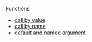 Functions
- [call by value](CallBYNameCallByValue.md)
- [call by name](CallBYNameCallByValue.md)
- [default and named argument](DefaultAndNamedArguments.md)

